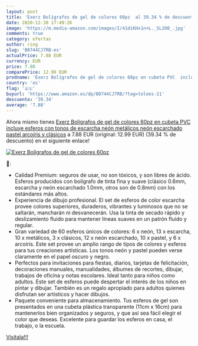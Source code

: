 ```yaml
---
layout: post
title: 'Exerz Bolígrafos de gel de colores 60pz  al 39.34 % de descuento'
date: 2020-12-30 17:49:26
image: 'https://m.media-amazon.com/images/I/41diKHx1n+L._SL200_.jpg'
comments: true
category: ofertas
author: ring
slug: 'B0744CJ7RB-es'
actualPrice: 7.88 EUR
currency: EUR
price: 7.88
comparePrice: 12.99 EUR
prodname: 'Exerz Bolígrafos de gel de colores 60pz en cubeta PVC  incluye esferos con tonos de escarcha  neón  metálicos  neón escarchado  pastel  arcoíris y clásicos'
country: 'es'
flag: '🇪🇸'
buyurl: 'https://www.amazon.es/dp/B0744CJ7RB/?tag=tolees-21'
descuento: '39.34'
average: '7.88'
---
```


Ahora mismo tienes [Exerz Bolígrafos de gel de colores 60pz en cubeta PVC  incluye esferos con tonos de escarcha  neón  metálicos  neón escarchado  pastel  arcoíris y clásicos](https://www.amazon.es/dp/B0744CJ7RB/?tag=tolees-21) a 7.88 EUR (original: 12.99 EUR) (39.34 %  de descuento) en el siguiente enlace!

[![Exerz Bolígrafos de gel de colores 60pz ](https://m.media-amazon.com/images/I/41diKHx1n+L._SL200_.jpg)](https://www.amazon.es/dp/B0744CJ7RB/?tag=tolees-21)

🔎:

- Calidad Premium: seguros de usar, no son tóxicos, y son libres de ácido. Esferos producidos con bolígrafo de tinta fina y suave (clásico 0.6mm, escarcha y neón escarchado 1.0mm, otros son de 0.8mm) con los estándares más altos.
- Experiencia de dibujo profesional. El set de esferos de color escarcha provee colores superiores, duraderos, vibrantes y luminosos que no se saltarán, mancharán ni desvanecerán. Usa la tinta de secado rápido y deslizamiento fluido para mantener líneas suaves en un patrón fluido y regular.
- Gran variedad de 60 esferos únicos de colores: 6 x neón, 13 x escarcha, 10 x metálicos, 3 x clásicos, 12 x neón escarchado, 10 x pastel, y 6 x arcoíris. Este set provee un amplio rango de tipos de colores y esferos para tus creaciones artísticas. Los tonos neón y pastel pueden verse claramente en el papel oscuro y negro.
- Perfectos para invitaciones para fiestas, diarios, tarjetas de felicitación, decoraciones manuales, manualidades, álbumes de recortes, dibujar, trabajos de oficina y notas escolares. Ideal tanto para niños como adultos. Este set de esferos puede despertar el interés de los niños en pintar y dibujar. También es un regalo apropiado para adultos quienes disfrutan ser artísticos y hacer dibujos.
- Paquete conveniente para almacenamiento. Tus esferos de gel son presentados en una cubeta plástica transparente (11cm x 16cm) para mantenerlos bien organizados y seguros, y que así sea fácil elegir el color que deseas. Excelente para guardar los esferos en casa, el trabajo, o la escuela.

[Visítala!!!](https://www.amazon.es/dp/B0744CJ7RB/?tag=tolees-21)
